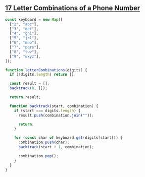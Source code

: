## [17 Letter Combinations of a Phone Number](https://leetcode.com/problems/letter-combinations-of-a-phone-number/description/)

<!-- notecardId: 1744910977862 -->

```js
const keyboard = new Map([
  ["2", "abc"],
  ["3", "def"],
  ["4", "ghi"],
  ["5", "jkl"],
  ["6", "mno"],
  ["7", "pqrs"],
  ["8", "tuv"],
  ["9", "wxyz"],
]);

function letterCombinations(digits) {
  if (!digits.length) return [];

  const result = [];
  backtrack(0, []);

  return result;

  function backtrack(start, combination) {
    if (start === digits.length) {
      result.push(combination.join(""));

      return;
    }

    for (const char of keyboard.get(digits[start])) {
      combination.push(char);
      backtrack(start + 1, combination);

      combination.pop();
    }
  }
}
```
